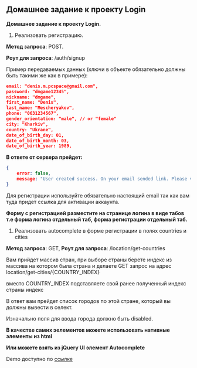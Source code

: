## Домашнее задание к проекту Login

**Домашнее задание к проекту Login.**
1. Реализовать регистрацию.

**Метод запроса**: POST.

**Роут для запроса**: /auth/signup

Пример передаваемых данных (ключи в объекте обязательно должны быть такими же как в примере):

```json
email: "denis.m.pcspace@gmail.com",
password: "dmgame12345",
nickname: "dmgame",
first_name: "Denis",
last_name: "Mescheryakov",
phone: "0631234567",
gender_orientation: "male", // or "female"
city: "Kharkiv",
country: "Ukrane",
date_of_birth_day: 01,
date_of_birth_month: 03,
date_of_birth_year: 1989,
```

**В ответе от сервера прейдет:**
```json
{
	error: false, 
	message: "User created success. On your email sended link. Please verify your email."
}
```

Для регистрации используйте обязательно настоящий email так как вам туда придет ссылка для активации аккаунта.


**Форму с регистрацией разместите на странице логина в виде табов т.е форма логина отдельный таб, форма регистрации отдельный таб.**
1. Реализовать autocomplete в форме регистрации в полях countries и cities

**Метод запроса**: GET,
**Роут для запроса**: /location/get-countries

Вам прийдет массив стран, при выборе страны берете индекс из массива на котором была страна и делаете GET запрос на адрес location/get-cities/{COUNTRY_INDEX}

вместо COUNTRY_INDEX подставляете свой ранее полученный индекс страны индекс

В ответ вам прейдет список городов по этой стране, который вы должны вывести в селект.

Изначально поля для ввода города должно быть disabled.

**В качестве самих эелементов можете использовать нативные элементы из html**

**Или можете взять из jQuery UI элемент Autocomplete**


Demo доступно по [ссылке](https://biznigaev.github.io/learning.es6-course.login/dist/)